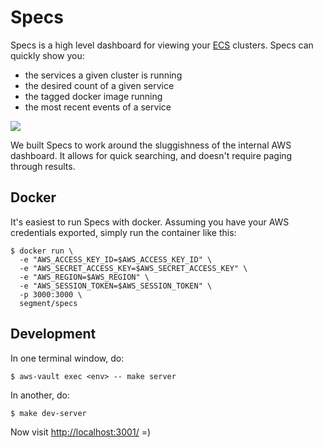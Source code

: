 
# Specs

Specs is a high level dashboard for viewing your [ECS][ecs] clusters. Specs can quickly show you:

  - the services a given cluster is running
  - the desired count of a given service
  - the tagged docker image running
  - the most recent events of a service

![](http://i.imgur.com/4QUvXTr.png)

We built Specs to work around the sluggishness of the internal AWS dashboard. It allows for quick searching, and doesn't require paging through results.


## Docker

It's easiest to run Specs with docker. Assuming you have your AWS credentials exported, simply run the container like this:

    $ docker run \
      -e "AWS_ACCESS_KEY_ID=$AWS_ACCESS_KEY_ID" \
      -e "AWS_SECRET_ACCESS_KEY=$AWS_SECRET_ACCESS_KEY" \
      -e "AWS_REGION=$AWS_REGION" \
      -e "AWS_SESSION_TOKEN=$AWS_SESSION_TOKEN" \
      -p 3000:3000 \
      segment/specs


## Development

In one terminal window, do:

    $ aws-vault exec <env> -- make server


In another, do:

    $ make dev-server


Now visit [http://localhost:3001/](http://localhost:3001/) =)

[ecs]: https://aws.amazon.com/ecs/
